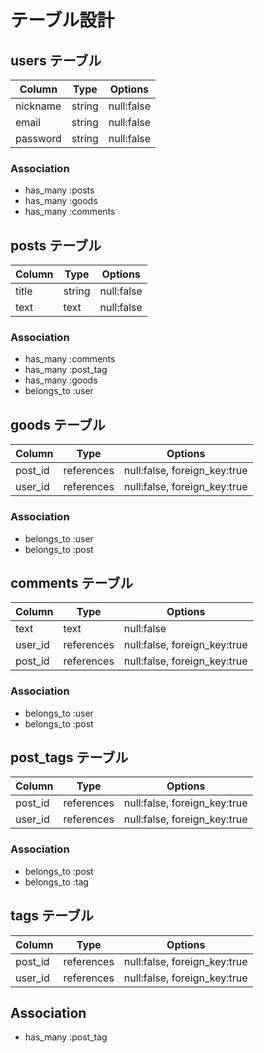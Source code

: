 # テーブル設計

## users テーブル
| Column          | Type     | Options     |
| --------------- | -------- | ----------- |
| nickname        | string   | null:false  |
| email           | string   | null:false  |
| password        | string   | null:false  |

### Association
- has_many :posts
- has_many :goods
- has_many :comments

## posts テーブル
| Column       | Type       | Options     |
| ------------ | ---------- | ----------- |
| title        | string     | null:false  |
| text         | text       | null:false  |

### Association
- has_many :comments
- has_many :post_tag
- has_many :goods
- belongs_to :user

## goods テーブル
| Column     | Type       | Options                      |
| ---------- | ---------- | ---------------------------- |
| post_id    | references | null:false, foreign_key:true |
| user_id    | references | null:false, foreign_key:true |

### Association
- belongs_to :user
- belongs_to :post

## comments テーブル
| Column      | Type       | Options                      |
| ----------- | ---------- | ---------------------------- |
| text        | text       | null:false                   |
| user_id     | references | null:false, foreign_key:true |
| post_id     | references | null:false, foreign_key:true |

### Association
- belongs_to :user
- belongs_to :post

## post_tags テーブル
| Column   | Type       | Options                      |
| -------- | ---------- | ---------------------------- |
| post_id  | references | null:false, foreign_key:true |
| user_id  | references | null:false, foreign_key:true |

### Association
- belongs_to :post
- belongs_to :tag

## tags テーブル
| Column          | Type       | Options                      |
| --------------- | ---------- | ---------------------------- |
| post_id         | references | null:false, foreign_key:true |
| user_id         | references | null:false, foreign_key:true |

## Association
- has_many :post_tag